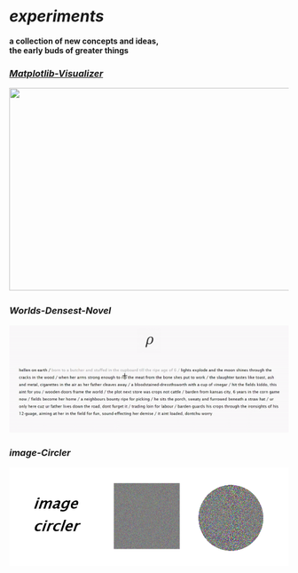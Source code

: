 # <i>experiments</i>
<p><b>a collection of new concepts and ideas,<br>
the early buds of greater things</b></p>


<h3><i><a href="https://github.com/gregoryclayton/experiments/tree/main/matplotlib-visualizer">Matplotlib-Visualizer</a></i></h3>

<img src="https://raw.githubusercontent.com/gregoryclayton/experiments/main/matplotlib-visualizer/images/matplotlib_vid5.gif" style="height:365px; width:800px;">

<h3><i>Worlds-Densest-Novel</i></h3>
<img src="worlds_densest_novel/ezgif.com-video-to-gif.gif" style="width:800px">

<h3><i>image-Circler</i></h3>
<img src="imageCircler/title.png" style="width:800px;">
